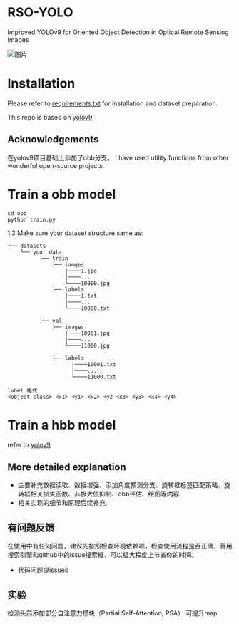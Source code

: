 # RSO-YOLO
Improved YOLOv9 for Oriented Object Detection in Optical Remote Sensing Images

![图片](./obb/图片30.png)



# Installation
Please refer to [requirements.txt](./requirements.txt) for installation and dataset preparation.

This repo is based on [yolov9](https://github.com/WongKinYiu/yolov9). 

## Acknowledgements
在yolov9项目基础上添加了obb分支。
I have used utility functions from other wonderful open-source projects.

# Train a obb model
```shell
cd obb
python train.py
```

1.3 Make sure your dataset structure same as:
```
└── datasets
    └── your data
          ├── train
              ├── iamges
                  |────1.jpg
                  |────...
                  └────10000.jpg
              ├── labels
                  |────1.txt
                  |────...
                  └────10000.txt

          ├── val
              ├── images
                  |────10001.jpg
                  |────...
                  └────11000.jpg
                    
              ├── labels
                    |────10001.txt
                    |────...
                    └────11000.txt
```

```
label 格式
<object-class> <x1> <y1> <x2> <y2 <x3> <y3> <x4> <y4>
```

# Train a hbb model
refer to [yolov9](https://github.com/WongKinYiu/yolov9)

## More detailed explanation
* 主要补充数据读取、数据增强、添加角度预测分支、旋转框标签匹配策略、旋转框相关损失函数、非极大值抑制、obb评估、绘图等内容.
* 相关实现的细节和原理后续补充.

## 有问题反馈
在使用中有任何问题，建议先按照检查环境依赖项，检查使用流程是否正确，善用搜索引擎和github中的issue搜索框，可以极大程度上节省你的时间。

* 代码问题提issues

## 实验
检测头前添加部分自注意力模块（Partial Self-Attention, PSA） 可提升map

